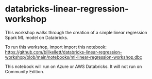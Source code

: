 # databricks-linear-regression-workshop

This workshop walks through the creation of a simple linear regression Spark ML model on Databricks.

To run this workshop, import import this notebook: https://github.com/billkellett/databricks-linear-regression-workshop/blob/main/notebooks/ml-linear-regression-workshop.dbc 

This notebook will run on Azure or AWS Databricks. It will not run on Community Edition.
